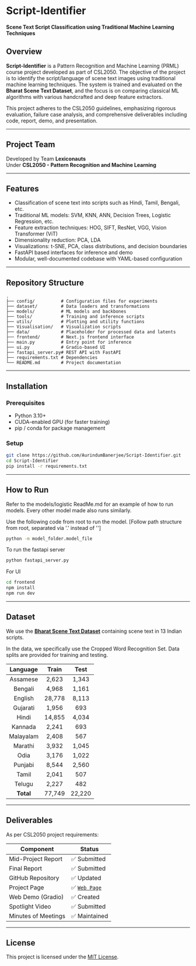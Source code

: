# Script-Identifier

**Scene Text Script Classification using Traditional Machine Learning Techniques**

## Overview

**Script-Identifier** is a Pattern Recognition and Machine Learning (PRML) course project developed as part of CSL2050. The objective of the project is to identify the script/language of scene text images using traditional machine learning techniques. The system is trained and evaluated on the **Bharat Scene Text Dataset**, and the focus is on comparing classical ML algorithms with various handcrafted and deep feature extractors.

This project adheres to the CSL2050 guidelines, emphasizing rigorous evaluation, failure case analysis, and comprehensive deliverables including code, report, demo, and presentation.

---

## Project Team

Developed by Team **Lexiconauts**  
Under **CSL2050 - Pattern Recognition and Machine Learning**

---


## Features

- Classification of scene text into scripts such as Hindi, Tamil, Bengali, etc.
- Traditional ML models: SVM, KNN, ANN, Decision Trees, Logistic Regression, etc.
- Feature extraction techniques: HOG, SIFT, ResNet, VGG, Vision Transformer (ViT)
- Dimensionality reduction: PCA, LDA
- Visualizations: t-SNE, PCA, class distributions, and decision boundaries
- FastAPI based interfaces for inference and demo
- Modular, well-documented codebase with YAML-based configuration

---

## Repository Structure

```
.
├── config/          # Configuration files for experiments
├── dataset/         # Data loaders and transformations
├── models/          # ML models and backbones
├── tools/           # Training and inference scripts
├── utils/           # Plotting and utility functions
├── Visualisation/   # Visualization scripts
├── data/            # Placeholder for processed data and latents
├── frontend/        # Next.js frontend interface
├── main.py          # Entry point for inference
├── ui.py            # Gradio-based UI
├── fastapi_server.py# REST API with FastAPI
├── requirements.txt # Dependencies
└── README.md        # Project documentation
```

---

## Installation

### Prerequisites
- Python 3.10+
- CUDA-enabled GPU (for faster training)
- pip / conda for package management

### Setup

```bash
git clone https://github.com/AurindumBanerjee/Script-Identifier.git
cd Script-Identifier
pip install -r requirements.txt
```

---

## How to Run

Refer to the models/logistic ReadMe.md for an example of how to run models. Every other model made also runs similarly. 

Use the following code from root to run the model. [Follow path structure from root, separated via '.' instead of '\']
```bash
python -m model_folder.model_file
```

To run the fastapi server
```bash
python fastapi_server.py 
```

For UI 
```bash
cd frontend
npm install
npm run dev
```

---

## Dataset

We use the **[Bharat Scene Text Dataset](https://github.com/Bhashini-IITJ/BharatSceneTextDataset)** containing scene text in 13 Indian scripts. 

In the data, we specifically use the Cropped Word Recognition Set. Data splits are provided for training and testing.


| Language | Train | Test |
| :---: | :---: | :---: |
| Assamese  | 2,623 | 1,343 |
| Bengali | 4,968 | 1,161 |
| English | 28,778 | 8,113 |
| Gujarati | 1,956 | 693 |
| Hindi | 14,855 | 4,034 |
| Kannada | 2,241 | 693 |
| Malayalam | 2,408 | 567 |
| Marathi | 3,932 | 1,045 |
| Odia | 3,176 | 1,022 |
| Punjabi | 8,544 | 2,560 |
| Tamil | 2,041 | 507 |
| Telugu | 2,227 | 482 |
|**Total**| 77,749 | 22,220 |


---

## Deliverables

As per CSL2050 project requirements:

| Component            | Status       |
|----------------------|--------------|
| Mid-Project Report   | ✅ Submitted  |
| Final Report         | ✅ Submitted   |
| GitHub Repository    | ✅ Updated    |
| Project Page         | ✅ [`Web Page`](https://aurindumbanerjee.github.io/Script-Identifier/) |
| Web Demo (Gradio)    | ✅ Created   |
| Spotlight Video      | ✅ Submitted |
| Minutes of Meetings  | ✅ Maintained |


---

## License

This project is licensed under the [MIT License](./LICENSE).

